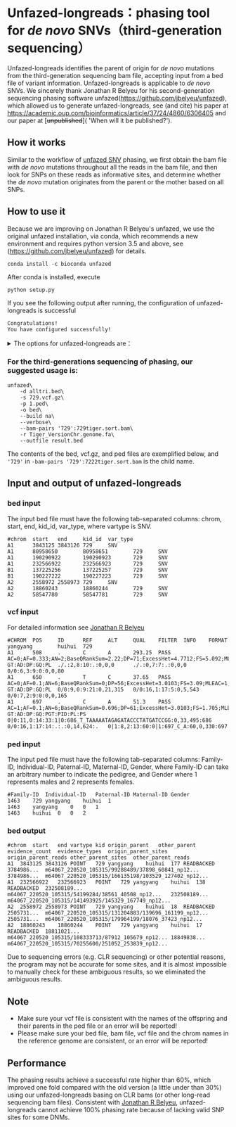 # Unfazed-longreads：phasing tool for *de novo* SNVs（third-generation sequencing）

Unfazed-longreads identifies the parent of origin for *de novo* mutations from the third-generation sequencing bam file, accepting input from a bed file of variant information. Unfazed-longreads is applicable to *de novo* SNVs. We sincerely thank Jonathan R Belyeu for his second-generation sequencing phasing software unfazed(https://github.com/jbelyeu/unfazed), which allowed us to generate unfazed-longreads, see (and cite) his paper at https://academic.oup.com/bioinformatics/article/37/24/4860/6306405 and our paper at [~~unpublished~~]( 'When will it be published?').

## How it works

Similar to the workflow of [unfazed SNV](https://github.com/jbelyeu/unfazed#extended-read-backed-phasing-snvindeldeldupinv) phasing, we first obtain the bam file with *de novo* mutations throughout all the reads in the bam file, and then look for SNPs on these reads as informative sites, and determine whether the *de novo* mutation originates from the parent or the mother based on all SNPs.

## How to use it

Because we are improving on Jonathan R Belyeu's unfazed, we use the original unfazed installation, via conda, which recommends a new environment and requires python version 3.5 and above, see (https://github.com/jbelyeu/unfazed) for details.

```shell
conda install -c bioconda unfazed
```

After conda is installed, execute

```shell
python setup.py
```

If you see the following output after running, the configuration of unfazed-longreads is successful

```
Congratulations!
You have configured successfully!
```

<details>
    <summary>The options for unfazed-longreads are：</summary>
    <pre><code>
        UNFAZED v1.0.2
usage: unfazed [-h] [-v] -d DNMS -s SITES -p PED [-b BAM_DIR]
               [--bam-pairs [BAM_PAIRS [BAM_PAIRS ...]]] [-t THREADS]
               [-o {vcf,bed}] [--include-ambiguous] [--verbose]
               [--outfile OUTFILE] [-r REFERENCE] -g {37,38,na}
               [--no-extended] [--multiread-proc-min MULTIREAD_PROC_MIN] [-q]
               [--min-gt-qual MIN_GT_QUAL] [--min-depth MIN_DEPTH]
               [--ab-homref AB_HOMREF] [--ab-homalt AB_HOMALT]
               [--ab-het AB_HET] [--evidence-min-ratio EVIDENCE_MIN_RATIO]
               [--search-dist SEARCH_DIST]
               [--insert-size-max-sample INSERT_SIZE_MAX_SAMPLE]
               [--min-map-qual MIN_MAP_QUAL] [--stdevs STDEVS]
               [--readlen READLEN] [--split-error-margin SPLIT_ERROR_MARGIN]
               [--max-reads MAX_READS]
        optional arguments:
  -h, --help            show this help message and exit
  -v, --version         Installed version (1.0.2)
  -d DNMS, --dnms DNMS  valid VCF OR BED file of the DNMs of interest> If BED,
                        must contain chrom, start, end, kid_id, var_type
                        columns (default: None)
  -s SITES, --sites SITES
                        sorted/bgzipped/indexed VCF/BCF file of SNVs to
                        identify informative sites. Must contain each kid and
                        both parents (default: None)
  -p PED, --ped PED     ped file including the kid and both parent IDs
                        (default: None)
  -b BAM_DIR, --bam-dir BAM_DIR
                        directory where bam/cram files (named {sample_id}.bam
                        or {sample_id}.cram) are stored for offspring. If not
                        included, --bam-pairs must be set (default: None)
  --bam-pairs [BAM_PAIRS [BAM_PAIRS ...]]
                        space-delimited list of pairs in the format
                        {sample_id}:{bam_path} where {sample_id} matches an
                        offspring id from the dnm file. Can be used with
                        --bam-dir arg, must be used in its absence (default:
                        None)
  -t THREADS, --threads THREADS
                        number of threads to use (default: 2)
  -o {bed}, --output-type {bed}
                        choose output type. If --dnms is not a VCF/BCF, output
                        must be to BED format. Defaults to match --dnms input
                        file (default: None)
  --include-ambiguous   include ambiguous phasing results (default: False)
  --verbose             print verbose output including sites and reads used
                        for phasing. Only applies to BED output (default:
                        False)
  --outfile OUTFILE     name for output file. Defaults to stdout (default:
                        /dev/stdout)
  -r REFERENCE, --reference REFERENCE
                        reference fasta file (required for crams) (default:
                        None)
  -g {37,38,na}, --build {37,38,na}
                        human genome build, used to determine sex chromosome
                        pseudoautosomal regions. If `na` option is chosen, sex
                        chromosomes will not be auto-phased. HG19/GRCh37
                        interchangeable (default: None)
  --no-extended         do not perform extended read-based phasing (default
                        True) (default: False)
  --multiread-proc-min MULTIREAD_PROC_MIN
                        min number of variants required to perform multiple
                        parallel reads of the sites file (default: 1000)
  -q, --quiet           no logging of variant processing data (default: False)
  --min-gt-qual MIN_GT_QUAL
                        min genotype and base quality for informative sites
                        (default: 20)
  --min-depth MIN_DEPTH
                        min coverage for informative sites (default: 10)
  --ab-homref AB_HOMREF
                        allele balance range for homozygous reference
                        informative sites (default: 0.0:0.2)
  --ab-homalt AB_HOMALT
                        allele balance range for homozygous alternate
                        informative sites (default: 0.8:1.0)
  --ab-het AB_HET       allele balance range for heterozygous informative
                        sites (default: 0.2:0.8)
  --evidence-min-ratio EVIDENCE_MIN_RATIO
                        minimum ratio of evidence for a parent to provide an
                        unambiguous call. Default 10:1 (default: 1)
  --search-dist SEARCH_DIST
                        maximum search distance from variant for informative
                        sites (in bases) (default: 30000)
  --insert-size-max-sample INSERT_SIZE_MAX_SAMPLE
                        maximum number of read inserts to sample in order to
                        estimate concordant read insert size (default:
                        1000000)
  --min-map-qual MIN_MAP_QUAL
                        minimum map quality for reads (default: 1)
  --stdevs STDEVS       number of standard deviations from the mean insert
                        length to define a discordant read (default: 3)
  --readlen READLEN     expected length of input reads (default: 15000)
  --split-error-margin SPLIT_ERROR_MARGIN
                        margin of error for the location of split read
                        clipping in bases (default: 5)
  --max-reads MAX_READS
                        maximum number of reads to collect for phasing a
                        single variant (default: 100)
                        </code></pre>
</details>

### For the third-generations sequencing of phasing, our suggested usage is:

```shell
unfazed\
    -d alltri.bed\
    -s 729.vcf.gz\
    -p 1.ped\
    -o bed\
    --build na\
    --verbose\
    --bam-pairs '729':729tiger.sort.bam\
    -r Tiger_VersionChr.genome.fa\
    --outfile result.bed
```

The contents of the bed, vcf.gz, and ped files are exemplified below, and `'729'` in `-bam-pairs '729':7222tiger.sort.bam` is the child name.

## Input and output of unfazed-longreads

### bed input

The input bed file must have the following tab-separated columns: chrom, start, end, kid_id, var_type, where vartype is SNV.

```
#chrom  start   end     kid_id  var_type
A1      3843125 3843126 729     SNV
A1      80958650        80958651        729     SNV
A1      190290922       190290923       729     SNV
A1      232566922       232566923       729     SNV
B1      137225256       137225257       729     SNV
B1      190227222       190227223       729     SNV
A2      2558972 2558973 729     SNV
A2      18860243        18860244        729     SNV
A2      58547780        58547781        729     SNV
```

### vcf input

For detailed information see [Jonathan R Belyeu](https://github.com/jbelyeu/unfazed#vcf-annotations 'vcf')

```
#CHROM  POS     ID      REF     ALT     QUAL    FILTER  INFO    FORMAT  yangyang        huihui  729
A1      508     .       C       A       293.25  PASS    AC=0;AF=0.333;AN=2;BaseQRankSum=2.22;DP=71;ExcessHet=4.7712;FS=5.092;MLEAC=3;MLEAF=0.5;MQ=41.25;MQRankSum=0.674;QD=8.15;ReadPosRankSum=3.65;SOR=1.776   GT:AD:DP:GQ:PL  ./.:2,8:10:.:0,0,0      ./.:0,7:7:.:0,0,0       0/0:6,3:9:0:0,0,80
A1      650     .       T       C       37.65   PASS    AC=0;AF=0.1;AN=6;BaseQRankSum=0;DP=56;ExcessHet=3.0103;FS=3.09;MLEAC=1;MLEAF=0.1;MQ=56.43;MQRankSum=-2.838;QD=3.42;ReadPosRankSum=-0.068;SOR=2.494      GT:AD:DP:GQ:PL  0/0:9,0:9:21:0,21,315   0/0:16,1:17:5:0,5,543   0/0:7,2:9:0:0,0,165
A1      697     .       C       A       51.3    PASS    AC=1;AF=0.1;AN=6;BaseQRankSum=0.696;DP=61;ExcessHet=3.0103;FS=1.705;MLEAC=1;MLEAF=0.1;MQ=57.82;MQRankSum=-1.521;QD=5.13;ReadPosRankSum=1.07;SOR=0.321   GT:AD:DP:GQ:PGT:PID:PL:PS       0|0:11,0:14:33:1|0:686_T_TAAAAATAGAGATACCCTATGATCCGG:0,33,495:686       0/0:16,1:17:14:.:.:0,14,624:.   0|1:8,2:13:60:0|1:697_C_A:60,0,330:697
```

### ped input

The input ped file must have the following tab-separated columns: Family-ID, Individual-ID, Paternal-ID, Maternal-ID, Gender, where Family-ID can take an arbitrary number to indicate the pedigree, and Gender where 1 represents males and 2 represents females.

```
#Family-ID	Individual-ID	Paternal-ID	Maternal-ID	Gender
1463	729	yangyang	huihui	1
1463	yangyang	0	0	1
1463	huihui	0	0	2
```

### bed output

```
#chrom	start	end	vartype	kid	origin_parent	other_parent	evidence_count	evidence_types	origin_parent_sites	origin_parent_reads	other_parent_sites	other_parent_reads
A1	3843125	3843126	POINT	729	yangyang	huihui	177	READBACKED	3784986...	m64067_220520_105315/99288489/37898_60841_np12...	3784986...	m64067_220520_105315/166135198/103529_127402_np12...
A1	232566922	232566923	POINT	729	yangyang	huihui	138	READBACKED	232508189...	m64067_220520_105315/54199284/38561_40508_np12...	232508189...	m64067_220520_105315/141493925/145329_167749_np12...
A2	2558972	2558973	POINT	729	yangyang	huihui	18	READBACKED	2505731...	m64067_220520_105315/131204883/139696_161199_np12...	2505731...	m64067_220520_105315/179964199/18076_37423_np12...
A2	18860243	18860244	POINT	729	yangyang	huihui	17	READBACKED	18811021...	m64067_220520_105315/108333713/87912_105679_np12...	18849838...	m64067_220520_105315/70255600/251052_253839_np12...
```

Due to sequencing errors (e.g. CLR sequencing) or other potential reasons, the program may not be accurate for some sites, and it is almost impossible to manually check for these ambiguous results, so we eliminated the ambiguous results.

## Note

- Make sure your vcf file is consistent with the names of the offspring and their parents in the ped file or an error will be reported!
- Please make sure your bed file, bam file, vcf file and the chrom names in the reference genome are consistent, or an error will be reported!

## Performance

The phasing  results achieve a successful rate higher than 60%, which improved one fold compared with the old version (a little under than 30%) using our unfazed-longreads basing on CLR bams (or other long-read sequencing bam files).  Consistent with [Jonathan R Belyeu](https://github.com/jbelyeu/unfazed 'unfazed'), unfazed-longreads cannot achieve 100% phasing rate  because of  lacking valid SNP sites for some DNMs.
